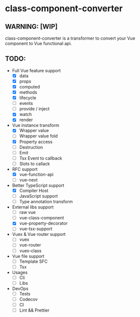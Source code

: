 # class-component-converter

## WARNING: [WIP]

class-component-converter is a transformer to convert your Vue component to Vue functional api.

## TODO:

- Full Vue feature support
    - [x] data
    - [x] props
    - [x] computed
    - [x] methods
    - [x] lifecycle
    - [ ] events
    - [ ] provide / inject
    - [x] watch
    - [x] render

- Vue instance transform
    - [x] Wrapper value
    - [ ] Wrapper value fold
    - [x] Property access
    - [ ] Destruction
    - [ ] Emit
    - [ ] Tsx Event to callback
    - [ ] Slots to callack

- RFC support
    - [x] vue-function-api
    - [ ] vue-next

- Better TypeScript support
    - [x] Compiler Host
    - [ ] JavaScript support
    - [ ] Type annotation transform

- External libs support
    - [ ] raw vue
    - [ ] vue-class-component
    - [x] vue-property-decorator
    - [ ] vue-tsx-support

- Vuex & Vue router support
    - [ ] vuex
    - [ ] vue-router
    - [ ] vuex-class

- Vue file support
    - [ ] Template SFC
    - [ ] Tsx

- Usages
    - [ ] Cli
    - [ ] Libs

- DevOps
    - [ ] Tests
    - [ ] Codecov
    - [ ] CI
    - [ ] Lint && Prettier
